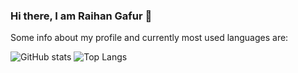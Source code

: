 ### Hi there, I am Raihan Gafur 👋

Some info about my profile and currently most used languages are:

![GitHub stats](https://github-readme-stats.vercel.app/api?username=raihanthecooldude&show_icons=true&theme=onedark&count_private=true) 
![Top Langs](https://github-readme-stats.vercel.app/api/top-langs/?username=anuraghazra&layout=compact&theme=radical)


<!--
**raihanthecooldude/raihanthecooldude** is a ✨ _special_ ✨ repository because its `README.md` (this file) appears on your GitHub profile.

Here are some ideas to get you started:

- 🔭 I’m currently working on ...
- 🌱 I’m currently learning ...
- 👯 I’m looking to collaborate on ...
- 🤔 I’m looking for help with ...
- 💬 Ask me about ...
- 📫 How to reach me: ...
- 😄 Pronouns: ...
- ⚡ Fun fact: ...
-->
